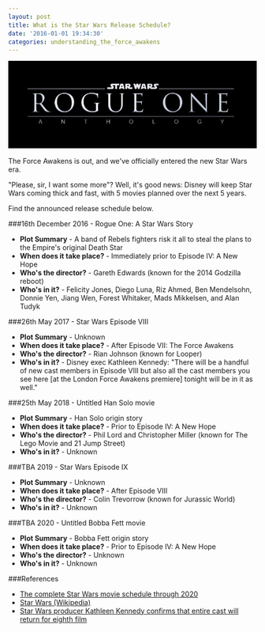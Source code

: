 ```yaml
---
layout: post
title: What is the Star Wars Release Schedule?
date: '2016-01-01 19:34:30'
categories: understanding_the_force_awakens
---
```


![](/img/posts/star_wars_rogue_one.jpg)

The Force Awakens is out, and we've officially entered the new Star Wars era.

"Please, sir, I want some more"? Well, it's good news: Disney will keep Star Wars coming thick and fast, with 5 movies planned over the next 5 years.

Find the announced release schedule below.

###16th December 2016 - Rogue One: A Star Wars Story

* **Plot Summary** - A band of Rebels fighters risk it all to steal the plans to the Empire's original Death Star
* **When does it take place?** - Immediately prior to Episode IV: A New Hope
* **Who's the director?** - Gareth Edwards (known for the 2014 Godzilla reboot)
* **Who's in it?** - Felicity Jones, Diego Luna, Riz Ahmed, Ben Mendelsohn, Donnie Yen, Jiang Wen, Forest Whitaker, Mads Mikkelsen, and Alan Tudyk

###26th May 2017 - Star Wars Episode VIII

* **Plot Summary** - Unknown
* **When does it take place?** - After Episode VII: The Force Awakens
* **Who's the director?** - Rian Johnson (known for Looper)
* **Who's in it?** - Disney exec Kathleen Kennedy: "There will be a handful of new cast members in Episode VIII but also all the cast members you see here [at the London Force Awakens premiere] tonight will be in it as well."

###25th May 2018 - Untitled Han Solo movie

* **Plot Summary** - Han Solo origin story
* **When does it take place?** - Prior to Episode IV: A New Hope
* **Who's the director?** - Phil Lord and Christopher Miller (known for The Lego Movie and 21 Jump Street)
* **Who's in it?** - Unknown

###TBA 2019 - Star Wars Episode IX

* **Plot Summary** - Unknown
* **When does it take place?** - After Episode VIII 
* **Who's the director?** - Colin Trevorrow (known for Jurassic World)
* **Who's in it?** - Unknown

###TBA 2020 - Untitled Bobba Fett movie

* **Plot Summary** - Bobba Fett origin story
* **When does it take place?** - Prior to Episode IV: A New Hope
* **Who's the director?** - Unknown
* **Who's in it?** - Unknown

###References

* <a href="http://bgr.com/2015/12/31/star-wars-episode-viii-ix/" target="_blank">The complete Star Wars movie schedule through 2020</a>
* <a href="https://en.m.wikipedia.org/wiki/Star_Wars" target="_blank">Star Wars (Wikipedia)</a>
* <a href="http://www.standard.co.uk/showbiz/celebrity-news/star-wars-producer-kathleen-kennedy-confirms-that-entire-cast-will-return-for-eighth-film-a3139911.html" target="_blank">Star Wars producer Kathleen Kennedy confirms that entire cast will return for eighth film</a>